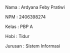 Nama : Ardyana Feby Pratiwi

NPM : 2406398274

Kelas : PBP A

Hobi : Tidur

Jurusan : Sistem Informasi